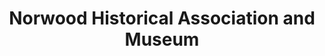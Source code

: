 ---
layout: repo
title: "Norwood Historical Association and Museum"
id: 22051
permalink: repos/22051/
---